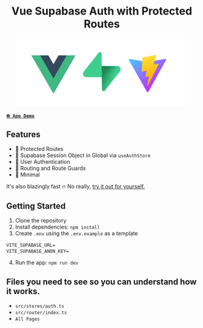 <p align="center">
<h1 align="center">Vue Supabase Auth with Protected Routes</h1>
</p>

<p align="center">
<img src="remove_me.png" width="450">
</p>

[**`🌐 App Demo`**](https://react-supabase-auth-template.vercel.app/)

## Features

- 🚀 Protected Routes
- 🚀 Supabase Session Object in Global via `useAuthStore`
- 🚀 User Authentication
- 🚀 Routing and Route Guards
- 🚀 Minimal

It's also blazingly fast 🔥 No really, [try it out for yourself.](https://react-supabase-auth-template.vercel.app/)

## Getting Started

1. Clone the repository
2. Install dependencies: `npm install`
3. Create `.env` using the `.env.example` as a template

```
VITE_SUPABASE_URL=
VITE_SUPABASE_ANON_KEY=
```

4. Run the app: `npm run dev`

## Files you need to see so you can understand how it works.

- `src/stores/auth.ts`
- `src/router/index.ts`
- `All Pages`
